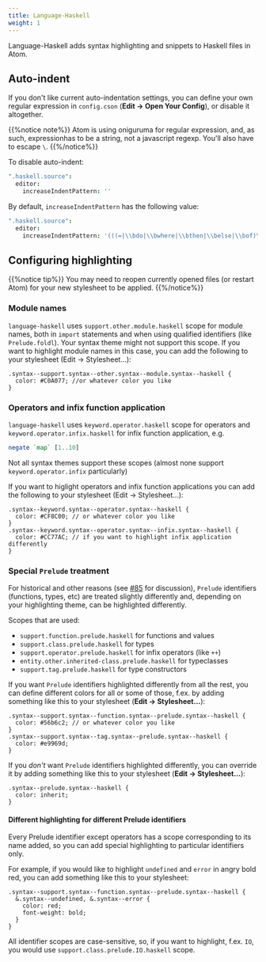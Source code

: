 ```yaml
---
title: Language-Haskell
weight: 1
---
```


Language-Haskell adds syntax highlighting and snippets to Haskell files in Atom.

## Auto-indent

If you don't like current auto-indentation settings, you can define your own regular expression in `config.cson` (**Edit -> Open Your Config**), or disable it altogether.

{{%notice note%}}
Atom is using oniguruma for regular expression, and, as such, expressionhas to be a string, not a javascript regexp. You'll also have to escape `\`.
{{%/notice%}}

To disable auto-indent:

```cson
".haskell.source":
  editor:
    increaseIndentPattern: ''
```

By default, `increaseIndentPattern` has the following value:

```cson
".haskell.source":
  editor:
    increaseIndentPattern: '(((=|\\bdo|\\bwhere|\\bthen|\\belse|\\bof)\\s*)|(\\bif(?!.*\\bthen\\b.*\\belse\\b.*).*))$'
```

## Configuring highlighting

{{%notice tip%}}
You may need to reopen currently opened files (or restart Atom) for your new stylesheet to be applied.
{{%/notice%}}

### Module names

`language-haskell` uses `support.other.module.haskell` scope for module names, both in `import` statements and when using qualified identifiers (like `Prelude.foldl`). Your syntax theme might not support this scope. If you want to highlight module names in this case, you can add the following to your stylesheet (Edit → Stylesheet...):

```less
.syntax--support.syntax--other.syntax--module.syntax--haskell {
  color: #C0A077; //or whatever color you like
}
```

### Operators and infix function application

`language-haskell` uses `keyword.operator.haskell` scope for operators and `keyword.operator.infix.haskell` for infix function application, e.g.

```haskell
negate `map` [1..10]
```

Not all syntax themes support these scopes (almost none support `keyword.operator.infix` particularly)

If you want to higlight operators and infix function applications you can add the following to your stylesheet (Edit → Stylesheet...):

```less
.syntax--keyword.syntax--operator.syntax--haskell {
  color: #CF8C00; // or whatever color you like
}
.syntax--keyword.syntax--operator.syntax--infix.syntax--haskell {
  color: #CC77AC; // if you want to highlight infix application differently
}
```

### Special `Prelude` treatment

For historical and other reasons (see [#85](https://github.com/atom-haskell/language-haskell/issues/85) for discussion), `Prelude` identifiers (functions, types, etc) are treated slightly differently and, depending on your highlighting theme, can be highlighted differently.

Scopes that are used:

* `support.function.prelude.haskell` for functions and values
* `support.class.prelude.haskell` for types
* `support.operator.prelude.haskell` for infix operators (like `++`)
* `entity.other.inherited-class.prelude.haskell` for typeclasses
* `support.tag.prelude.haskell` for type constructors

If you want `Prelude` identifiers highlighted differently from all the rest, you can define different colors for all or some of those, f.ex. by adding something like this to your stylesheet (**Edit → Stylesheet...**):

```less
.syntax--support.syntax--function.syntax--prelude.syntax--haskell {
  color: #56b6c2; // or whatever color you like
}
.syntax--support.syntax--tag.syntax--prelude.syntax--haskell {
  color: #e9969d;
}
```

If you *don't* want `Prelude` identifiers highlighted differently, you can override it by adding something like this to your stylesheet (**Edit → Stylesheet...**):

```less
.syntax--prelude.syntax--haskell {
  color: inherit;
}
```

#### Different highlighting for different Prelude identifiers

Every Prelude identifier except operators has a scope corresponding to its name added, so you can add special highlighting to particular identifiers only.

For example, if you would like to highlight `undefined` and `error` in angry bold red, you can add something like this to your stylesheet:

```less
.syntax--support.syntax--function.syntax--prelude.syntax--haskell {
  &.syntax--undefined, &.syntax--error {
    color: red;
    font-weight: bold;
  }
}
```

All identifier scopes are case-sensitive, so, if you want to highlight, f.ex. `IO`, you would use `support.class.prelude.IO.haskell` scope.
